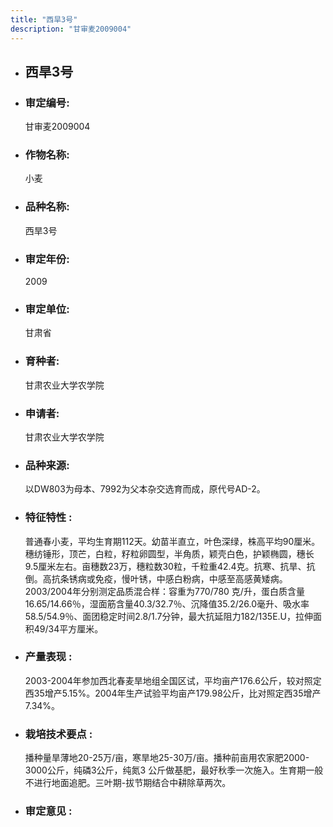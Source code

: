 ```yaml
---
title: "西旱3号"
description: "甘审麦2009004"
---
```

* ## 西旱3号
* ###  审定编号:  
   甘审麦2009004

*  ### 作物名称:  
   小麦

*   ###  品种名称: 
    西旱3号

*   ### 审定年份: 
    2009

*   ### 审定单位:  
    甘肃省

*   ### 育种者:  
    甘肃农业大学农学院

*   ### 申请者:  
    甘肃农业大学农学院

*   ### 品种来源:  
    以DW803为母本、7992为父本杂交选育而成，原代号AD-2。

*   ### 特征特性 : 
    普通春小麦，平均生育期112天。幼苗半直立，叶色深绿，株高平均90厘米。穗纺锤形，顶芒，白粒，籽粒卵圆型，半角质，颖壳白色，护颖椭圆，穗长9.5厘米左右。亩穗数23万，穗粒数30粒，千粒重42.4克。抗寒、抗旱、抗倒。高抗条锈病或免疫，慢叶锈，中感白粉病，中感至高感黄矮病。2003/2004年分别测定品质混合样：容重为770/780 克/升，蛋白质含量16.65/14.66％，湿面筋含量40.3/32.7％、沉降值35.2/26.0毫升、吸水率58.5/54.9％、面团稳定时间2.8/1.7分钟，最大抗延阻力182/135E.U，拉伸面积49/34平方厘米。

*   ### 产量表现 : 
    2003-2004年参加西北春麦旱地组全国区试，平均亩产176.6公斤，较对照定西35增产5.15%。2004年生产试验平均亩产179.98公斤，比对照定西35增产7.34%。 

*   ### 栽培技术要点 : 
    播种量旱薄地20-25万/亩，寒旱地25-30万/亩。播种前亩用农家肥2000-3000公斤，纯磷3公斤，纯氮3 公斤做基肥，最好秋季一次施入。生育期一般不进行地面追肥。三叶期-拔节期结合中耕除草两次。

*   ### 审定意见 : 
    
